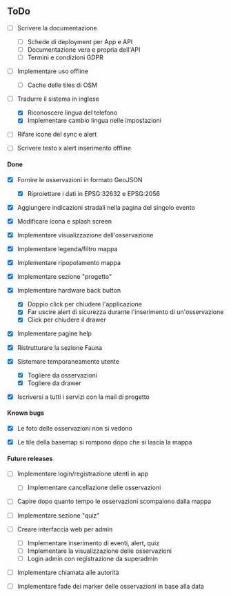 ## ToDo
  
- [ ] Scrivere la documentazione
    - [ ] Schede di deployment per App e API
    - [ ] Documentazione vera e propria dell'API
	- [ ] Termini e condizioni GDPR

- [ ] Implementare uso offline
	- [ ] Cache delle tiles di OSM

- [ ] Tradurre il sistema in inglese
    - [x] Riconoscere lingua del telefono
    - [x] Implementare cambio lingua nelle impostazioni
    
- [ ] Rifare icone del sync e alert

- [ ] Scrivere testo x alert inserimento offline


#### Done

- [x] Fornire le osservazioni in formato GeoJSON
    - [x] Riproiettare i dati in EPSG:32632 e EPSG:2056
    
- [x] Aggiungere indicazioni stradali nella pagina del singolo evento

- [x] Modificare icona e splash screen

- [x] Implementare visualizzazione dell'osservazione 

- [x] Implementare legenda/filtro mappa

- [x] Implementare ripopolamento mappa

- [x] Implementare sezione "progetto"

- [x] Implementare hardware back button
    - [x] Doppio click per chiudere l'applicazione
    - [x] Far uscire alert di sicurezza durante l'inserimento di un'osservazione
    - [x] Click per chiudere il drawer
    
- [x] Implementare pagine help

- [x] Ristrutturare la sezione Fauna

- [x] Sistemare temporaneamente utente
    - [x] Togliere da osservazioni
    - [x] Togliere da drawer
    
- [x] Iscriversi a tutti i servizi con la mail di progetto


#### Known bugs

- [x] Le foto delle osservazioni non si vedono

- [x] Le tile della basemap si rompono dopo che si lascia la mappa
    
    
#### Future releases

- [ ] Implementare login/registrazione utenti in app
    - [ ] Implementare cancellazione delle osservazioni

- [ ] Capire dopo quanto tempo le osservazioni scompaiono dalla mappa

- [ ] Implementare sezione "quiz"

- [ ] Creare interfaccia web per admin
    - [ ] Implementare inserimento di eventi, alert, quiz
    - [ ] Implementare la visualizzazione delle osservazioni
    - [ ] Login admin con registrazione da superadmin
    
- [ ] Implementare chiamata alle autorità

- [ ] Implementare fade dei marker delle osservazioni in base alla data
